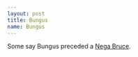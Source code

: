 ```yaml
---
layout: post
title: Bungus
name: Bungus
---
```


Some say Bungus preceded a [Nega Bruce](/gods/nega_bruce).